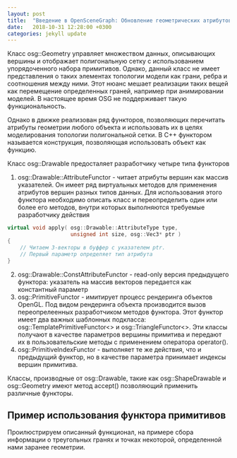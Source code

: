 ```yaml
---
layout: post
title:  "Введение в OpenSceneGraph: Обновление геометрических атрибутов"
date:   2018-10-31 12:28:00 +0300
categories: jekyll update
---
```


Класс osg::Geometry управляет множеством данных, описывающих вершины и отображает полигональную сетку с использованием упорядоченного набора примитивов. Однако, данный класс не имеет представления о таких элементах топологии модели как грани, ребра и соотношения между ними. Этот нюанс мешает реализации таких вещей как перемещение определенных граней, например при анимировании моделей. В настоящее время OSG не поддерживает такую функциональность.

Однако в движке реализован ряд функторов, позволяющих перечитать атрибуты геометрии любого объекта и использовать их в целях моделирования топологии полигональной сетки. В C++ функтором называется конструкция, позволяющая использовать объект как функцию. 

Класс osg::Drawable предосталяет разработчику четыре типа функторов

1. osg::Drawable::AttributeFunctor - читает атрибуты вершин как массив указателей. Он имеет ряд виртуальных методов для применения атрибутов вершин разных типов данных. Для использования этого функтора необходимо описать класс и переопределить один или более его методов, внутри которых выполняются требуемые разработчику действия

```cpp
virtual void apply( osg::Drawable::AttributeType type, 
					unsigned int size, osg::Vec3* ptr )
{
	// Читаем 3-векторы в буффер с указателем ptr.
	// Первый параметр определяет тип атрибута
}
```

2. osg::Drawable::ConstAttributeFunctor - read-only версия предыдущего функтора: указатель на массив векторов передается как константный параметр
3. osg::PrimitiveFunctor - имитирует процесс рендеринга объектов OpenGL. Под видом рендеринга объекта производится вызов переопрелеенных разработчиком методов функтора. Этот функтор имеет два важных шаблонных подкласса: osg::TemplatePrimitiveFunctor<> и osg::TriangleFunctor<>. Эти классы получают в качестве параметров вершины примитива и передают их в пользовательские методы с применением оператора operator().
4. osg::PrimitiveIndexFunctor - выполняет те же действия, что и предыдущий функтор, но в качестве параметра принимает индексы вершин примитива.

Классы, производные от osg::Drawable, такие как osg::ShapeDrawable и osg::Geometry имеют метод accept() позволяющий применить различные функторы.

## Пример использования функтора примитивов

Проилюстрируем описанный функционал, на примере сбора информации о треугольных гранях и точках некоторой, определенной нами заранее геометрии.